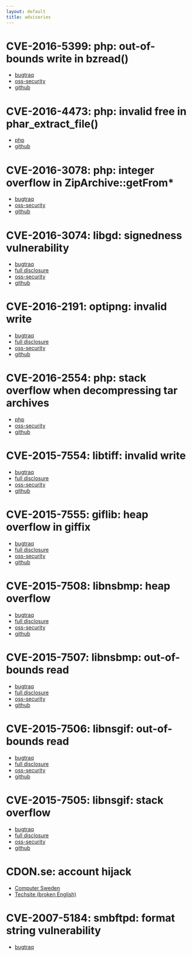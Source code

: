 ```yaml
---
layout: default
title: advisories
---
```


CVE-2016-5399: php: out-of-bounds write in bzread()
===================================================
* [bugtraq](http://seclists.org/bugtraq/2016/Jul/96)
* [oss-security](http://seclists.org/oss-sec/2016/q3/121)
* [github](https://github.com/dyntopia/advisories/blob/master/011-php.org)


CVE-2016-4473: php: invalid free in phar_extract_file()
=======================================================
* [php](https://bugs.php.net/bug.php?id=72321)
* [github](https://github.com/dyntopia/advisories/blob/master/010-php.org)


CVE-2016-3078: php: integer overflow in ZipArchive::getFrom*
============================================================
* [bugtraq](http://seclists.org/bugtraq/2016/Apr/159)
* [oss-security](http://seclists.org/oss-sec/2016/q2/158)
* [github](https://github.com/dyntopia/advisories/blob/master/009-php.org)


CVE-2016-3074: libgd: signedness vulnerability
==============================================
* [bugtraq](http://seclists.org/bugtraq/2016/Apr/120)
* [full disclosure](http://seclists.org/fulldisclosure/2016/Apr/72)
* [oss-security](http://seclists.org/oss-sec/2016/q2/128)
* [github](https://github.com/dyntopia/advisories/blob/master/008-libgd.org)


CVE-2016-2191: optipng: invalid write
=====================================
* [bugtraq](http://seclists.org/bugtraq/2016/Apr/18)
* [full disclosure](http://seclists.org/fulldisclosure/2016/Apr/15)
* [oss-security](http://www.openwall.com/lists/oss-security/2016/04/04/2)
* [github](https://github.com/dyntopia/advisories/blob/master/007-optipng.org)


CVE-2016-2554: php: stack overflow when decompressing tar archives
==================================================================
* [php](https://bugs.php.net/bug.php?id=71488)
* [oss-security](http://seclists.org/oss-sec/2016/q1/428)
* [github](https://github.com/dyntopia/advisories/blob/master/006-php.org)


CVE-2015-7554: libtiff: invalid write
=====================================
* [bugtraq](http://seclists.org/bugtraq/2015/Dec/137)
* [full disclosure](http://seclists.org/fulldisclosure/2015/Dec/119)
* [oss-security](http://www.openwall.com/lists/oss-security/2015/12/26/7)
* [github](https://github.com/dyntopia/advisories/blob/master/005-libtiff.org)


CVE-2015-7555: giflib: heap overflow in giffix
==============================================
* [bugtraq](http://seclists.org/bugtraq/2015/Dec/114)
* [full disclosure](http://seclists.org/fulldisclosure/2015/Dec/83)
* [oss-security](http://www.openwall.com/lists/oss-security/2015/12/21/4)
* [github](https://github.com/dyntopia/advisories/blob/master/004-giflib.org)


CVE-2015-7508: libnsbmp: heap overflow
======================================
* [bugtraq](http://seclists.org/bugtraq/2015/Dec/87)
* [full disclosure](http://seclists.org/fulldisclosure/2015/Dec/73)
* [oss-security](http://www.openwall.com/lists/oss-security/2015/12/16/4)
* [github](https://github.com/dyntopia/advisories/blob/master/003-libnsbmp.org)


CVE-2015-7507: libnsbmp: out-of-bounds read
===========================================
* [bugtraq](http://seclists.org/bugtraq/2015/Dec/87)
* [full disclosure](http://seclists.org/fulldisclosure/2015/Dec/73)
* [oss-security](http://www.openwall.com/lists/oss-security/2015/12/16/4)
* [github](https://github.com/dyntopia/advisories/blob/master/003-libnsbmp.org)


CVE-2015-7506: libnsgif: out-of-bounds read
===========================================
* [bugtraq](http://seclists.org/bugtraq/2015/Dec/83)
* [full disclosure](http://seclists.org/fulldisclosure/2015/Dec/70)
* [oss-security](http://www.openwall.com/lists/oss-security/2015/12/16/5)
* [github](https://github.com/dyntopia/advisories/blob/master/002-libnsgif.org)


CVE-2015-7505: libnsgif: stack overflow
=======================================
* [bugtraq](http://seclists.org/bugtraq/2015/Dec/83)
* [full disclosure](http://seclists.org/fulldisclosure/2015/Dec/70)
* [oss-security](http://www.openwall.com/lists/oss-security/2015/12/16/5)
* [github](https://github.com/dyntopia/advisories/blob/master/002-libnsgif.org)


CDON.se: account hijack
=======================
* [Computer Sweden](http://computersweden.idg.se/2.2683/1.646544/cdon-kapa)
* [Techsite (broken English)](http://www.techsite.io/p/215563)


CVE-2007-5184: smbftpd: format string vulnerability
===================================================
* [bugtraq](http://seclists.org/bugtraq/2007/Oct/9)
